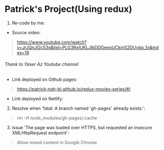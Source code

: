 # Patrick's Project(Using redux)
1. Re-code by me:
* Source video:
> https://www.youtube.com/watch?v=JrJQnJGcS3g&list=PLG3RxIUKLJlbDDGeeoUCkinS2DUybp_1o&index=19
###### Thank to Yaser Az Youtube channel
* Link deployed on Github pages:
> https://patrick-nqh-bl.github.io/redux-movies-series/#/
* Link deployed on Netlify:
> 
2. Resolve when 'fatal: A branch named 'gh-pages' already exists.':
> rm -rf node_modules/gh-pages/.cache
3. Issue 'The page was loaded over HTTPS, but requested an insecure XMLHttpRequest endpoint':
> Allow mixed content in Google Chrome

